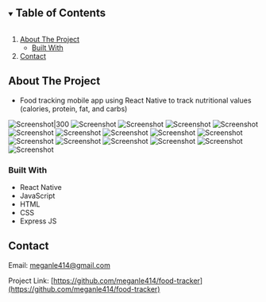 <!-- TABLE OF CONTENTS -->
<details open="open">
  <summary><h2 style="display: inline-block">Table of Contents</h2></summary>
  <ol>
    <li>
      <a href="#about-the-project">About The Project</a>
      <ul>
        <li><a href="#built-with">Built With</a></li>
      </ul>
    </li>
    <li><a href="#contact">Contact</a></li>
  </ol>
</details>

<!-- ABOUT THE PROJECT -->
## About The Project

* Food tracking mobile app using React Native to track nutritional values (calories, protein, fat, and carbs)

![Screenshot|300](https://github.com/meganle414/food-tracker/blob/main/images/light_mode.png?raw=true)
![Screenshot](https://github.com/meganle414/food-tracker/blob/main/images/dark_mode.png?raw=true)
![Screenshot](https://github.com/meganle414/food-tracker/blob/main/images/profile?raw=true)
![Screenshot](https://github.com/meganle414/food-tracker/blob/main/images/name_change.png?raw=true)
![Screenshot](https://github.com/meganle414/food-tracker/blob/main/images/settings.png?raw=true)
![Screenshot](https://github.com/meganle414/food-tracker/blob/main/images/goals.png?raw=true)
![Screenshot](https://github.com/meganle414/food-tracker/blob/main/images/calorie_goals.png?raw=true)
![Screenshot](https://github.com/meganle414/food-tracker/blob/main/images/nutrition_values_goals.png?raw=true)
![Screenshot](https://github.com/meganle414/food-tracker/blob/main/images/weight.png?raw=true)
![Screenshot](https://github.com/meganle414/food-tracker/blob/main/images/current_weight.png?raw=true)
![Screenshot](https://github.com/meganle414/food-tracker/blob/main/images/goal_weight.png?raw=true)
![Screenshot](https://github.com/meganle414/food-tracker/blob/main/images/nutrients_json.png?raw=true)
![Screenshot](https://github.com/meganle414/food-tracker/blob/main/images/adding_nutrient.png?raw=true)
![Screenshot](https://github.com/meganle414/food-tracker/blob/main/images/new_nutrient_json.png?raw=true)
![Screenshot](https://github.com/meganle414/food-tracker/blob/main/images/search_existing_json.png?raw=true)
![Screenshot](https://github.com/meganle414/food-tracker/blob/main/images/updated_nutrients_json.png?raw=true)


### Built With

* React Native
* JavaScript
* HTML
* CSS
* Express JS

<!-- CONTACT -->
## Contact

Email: meganle414@gmail.com

Project Link: [https://github.com/meganle414/food-tracker](https://github.com/meganle414/food-tracker)

[linkedin-url]: https://linkedin.com/in/meganle414/
